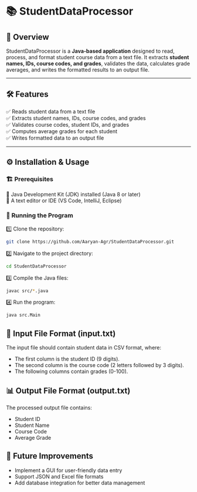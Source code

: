 # 📚 StudentDataProcessor  

## 📖 Overview  
StudentDataProcessor is a **Java-based application** designed to read, process, and format student course data from a text file. It extracts **student names, IDs, course codes, and grades**, validates the data, calculates grade averages, and writes the formatted results to an output file.

---

## 🛠 Features  
✅ Reads student data from a text file  
✅ Extracts student names, IDs, course codes, and grades  
✅ Validates course codes, student IDs, and grades  
✅ Computes average grades for each student  
✅ Writes formatted data to an output file  

---


## ⚙️ Installation & Usage  

### 🏗 Prerequisites  
🔹 Java Development Kit (JDK) installed (Java 8 or later)  
🔹 A text editor or IDE (VS Code, IntelliJ, Eclipse)  

### 🚀 Running the Program  
1️⃣ Clone the repository:  
```sh
git clone https://github.com/Aaryan-Agr/StudentDataProcessor.git
```

2️⃣ Navigate to the project directory:

```sh
cd StudentDataProcessor
```
3️⃣ Compile the Java files:

```sh
javac src/*.java
```
4️⃣ Run the program:

```sh
java src.Main
```

## 📄 Input File Format (input.txt)
The input file should contain student data in CSV format, where:

- The first column is the student ID (9 digits).
- The second column is the course code (2 letters followed by 3 digits).
- The following columns contain grades (0-100).

## 📊 Output File Format (output.txt)
The processed output file contains:

- Student ID
- Student Name
- Course Code
- Average Grade

## 🚀 Future Improvements
-  Implement a GUI for user-friendly data entry
-  Support JSON and Excel file formats
-  Add database integration for better data management
